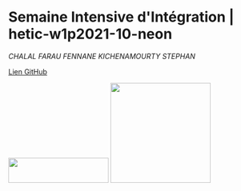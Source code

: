 # Semaine Intensive d'Intégration | hetic-w1p2021-10-neon
*CHALAL FARAU FENNANE KICHENAMOURTY STEPHAN*

[Lien GitHub](https://github.com/Benjigo93/hetic-w1p2021-10-neon)

<img src="../assets/haribo-logo.png" width="200" height="50"> <img src="../assets/hetic-logo.png" width="200">
